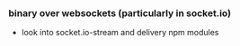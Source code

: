 ### binary over websockets (particularly in socket.io) 
- look into socket.io-stream and delivery npm modules


